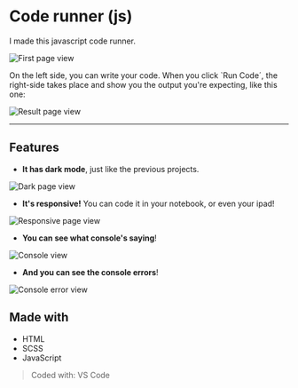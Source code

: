 # Code runner (js)

I made this javascript code runner.

![First page view](https://imgur.com/1PbCyqn.png)

On the left side, you can write your code. When you click `Run Code´, the right-side takes place and show you the output you're expecting, like this one:

![Result page view](https://imgur.com/DmqBlNi.png)

---

## Features

- **It has dark mode**, just like the previous projects.

![Dark page view](https://imgur.com/vBQhZYH.png)

- **It's responsive!** You can code it in your notebook, or even your ipad!

![Responsive page view](https://imgur.com/54z7f22.png)

- **You can see what console's saying**!

![Console view](https://imgur.com/lDxAAHZ.png)

- **And you can see the console errors**!

![Console error view](https://imgur.com/51GHrw7.png)

## Made with

- HTML
- SCSS
- JavaScript

> Coded with: VS Code
